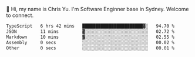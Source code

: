 👋 Hi, my name is Chris Yu. I'm Software Enginner base in Sydney. Welcome to connect.

<!--START_SECTION:waka-->

```txt
TypeScript   6 hrs 42 mins   ███████████████████████▓░   94.70 %
JSON         11 mins         ▓░░░░░░░░░░░░░░░░░░░░░░░░   02.72 %
Markdown     10 mins         ▓░░░░░░░░░░░░░░░░░░░░░░░░   02.55 %
Assembly     0 secs          ░░░░░░░░░░░░░░░░░░░░░░░░░   00.02 %
Other        0 secs          ░░░░░░░░░░░░░░░░░░░░░░░░░   00.01 %
```

<!--END_SECTION:waka-->
